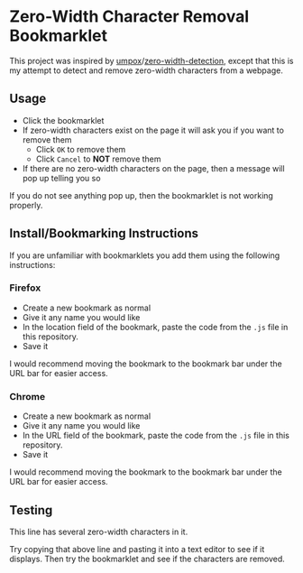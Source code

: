 # Zero-Width Character Removal Bookmarklet

This project was inspired by [umpox][]/[zero-width-detection][], except that
this is my attempt to detect and remove zero-width characters from a webpage.

[umpox]: https://github.com/umpox
[zero-width-detection]: https://github.com/umpox/zero-width-detection

## Usage

* Click the bookmarklet
* If zero-width characters exist on the page it will ask you if you want to
  remove them
  * Click `OK` to remove them
  * Click `Cancel` to **NOT** remove them
* If there are no zero-width characters on the page, then a message will pop up
  telling you so

If you do not see anything pop up, then the bookmarklet is not working properly.

## Install/Bookmarking Instructions

If you are unfamiliar with bookmarklets you add them using the following
instructions:

### Firefox

* Create a new bookmark as normal
* Give it any name you would like
* In the location field of the bookmark, paste the code from the `.js` file in
  this repository.
* Save it

I would recommend moving the bookmark to the bookmark bar under the URL bar for
easier access.

### Chrome

* Create a new bookmark as normal
* Give it any name you would like
* In the URL field of the bookmark, paste the code from the `.js` file in
  this repository.
* Save it

I would recommend moving the bookmark to the bookmark bar under the URL bar for
easier access.

## Testing

This line﻿ has several​ zero-width‌ characters in‍ it.

Try copying that above line and pasting it into a text editor to see if it
displays. Then try the bookmarklet and see if the characters are removed.
